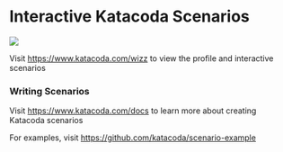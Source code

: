 # Interactive Katacoda Scenarios

[![](http://shields.katacoda.com/katacoda/wizz/count.svg)](https://www.katacoda.com/wizz "Get your profile on Katacoda.com")

Visit https://www.katacoda.com/wizz to view the profile and interactive scenarios

### Writing Scenarios
Visit https://www.katacoda.com/docs to learn more about creating Katacoda scenarios

For examples, visit https://github.com/katacoda/scenario-example
